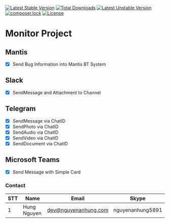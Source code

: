 [![Latest Stable Version](https://poser.pugx.org/nguyenanhung/monitor/v/stable)](https://packagist.org/packages/nguyenanhung/monitor)
[![Total Downloads](https://poser.pugx.org/nguyenanhung/monitor/downloads)](https://packagist.org/packages/nguyenanhung/monitor)
[![Latest Unstable Version](https://poser.pugx.org/nguyenanhung/monitor/v/unstable)](https://packagist.org/packages/nguyenanhung/monitor)
[![composer.lock](https://poser.pugx.org/nguyenanhung/monitor/composerlock)](https://packagist.org/packages/nguyenanhung/monitor)
[![License](https://poser.pugx.org/nguyenanhung/monitor/license)](https://packagist.org/packages/nguyenanhung/monitor)
# Monitor Project

## Mantis
- [x] Send Bug Information into Mantis BT System

## Slack

- [x] SendMessage and Attachment to Channel

## Telegram

- [x] SendMessage via ChatID
- [x] SendPhoto via ChatID
- [x] SendAudio via ChatID
- [x] SendVideo via ChatID
- [x] SendDocument via ChatID

## Microsoft Teams
- [x] Send Message with Simple Card

### Contact

| STT  | Name         | Email           | Skype            |
| ---- | -------------- | --------------- | ---------------- |
| 1    | Hung Nguyen | dev@nguyenanhung.com | nguyenanhung5891 |

